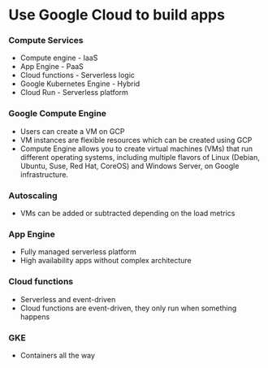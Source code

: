 # Use Google Cloud to build apps

### Compute Services
- Compute engine - IaaS
- App Engine - PaaS
- Cloud functions - Serverless logic
- Google Kubernetes Engine - Hybrid
- Cloud Run - Serverless platform

### Google Compute Engine
- Users can create a VM on GCP
- VM instances are flexible resources which can be created using GCP
- Compute Engine allows you to create virtual machines (VMs) that run different operating systems, including multiple flavors of Linux (Debian, Ubuntu, Suse, Red Hat, CoreOS) and Windows Server, on Google infrastructure.

### Autoscaling
- VMs can be added or subtracted depending on the load metrics

### App Engine
- Fully managed serverless platform
- High availability apps without complex architecture

### Cloud functions
- Serverless and event-driven
- Cloud functions are event-driven, they only run when something happens

### GKE
- Containers all the way

